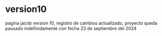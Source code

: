 # version10
pagina jacob version 10, registro de cambios actualizado, proyecto queda pausado indefinidamente con fecha 23 de septiembre del 2024
